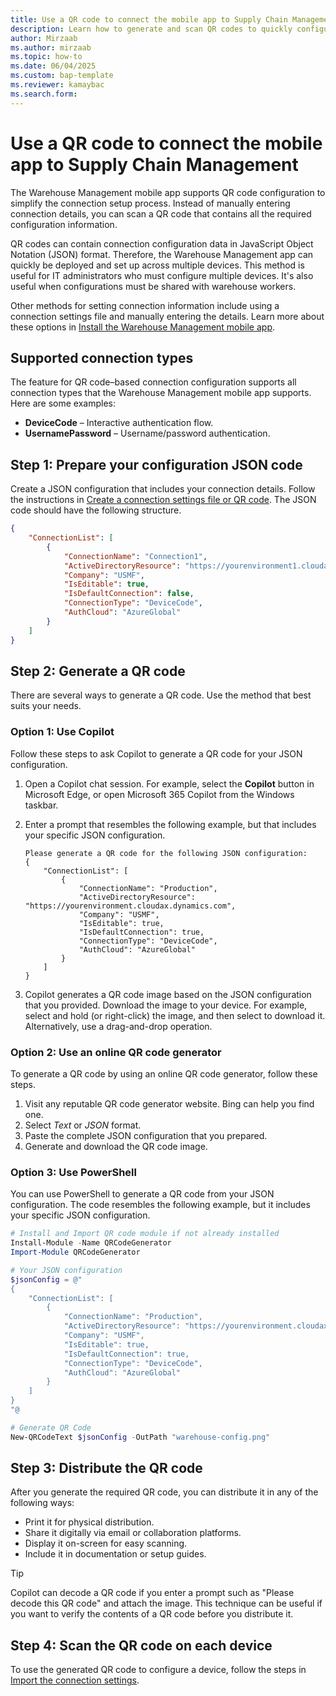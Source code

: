 ```yaml
---
title: Use a QR code to connect the mobile app to Supply Chain Management
description: Learn how to generate and scan QR codes to quickly configure the Warehouse Management mobile app.
author: Mirzaab
ms.author: mirzaab
ms.topic: how-to
ms.date: 06/04/2025
ms.custom: bap-template
ms.reviewer: kamaybac
ms.search.form:
---
```


# Use a QR code to connect the mobile app to Supply Chain Management

The Warehouse Management mobile app supports QR code configuration to simplify the connection setup process. Instead of manually entering connection details, you can scan a QR code that contains all the required configuration information.

QR codes can contain connection configuration data in JavaScript Object Notation (JSON) format. Therefore, the Warehouse Management app can quickly be deployed and set up across multiple devices. This method is useful for IT administrators who must configure multiple devices. It's also useful when configurations must be shared with warehouse workers.

Other methods for setting connection information include using a connection settings file and manually entering the details. Learn more about these options in [Install the Warehouse Management mobile app](install-configure-warehouse-management-app.md).

## Supported connection types

The feature for QR code–based connection configuration supports all connection types that the Warehouse Management mobile app supports. Here are some examples:

- **DeviceCode** – Interactive authentication flow.
- **UsernamePassword** – Username/password authentication.

## Step 1: Prepare your configuration JSON code

Create a JSON configuration that includes your connection details. Follow the instructions in [Create a connection settings file or QR code](install-configure-warehouse-management-app.md#connection-file-qr). The JSON code should have the following structure.

```json
{
    "ConnectionList": [
        {
            "ConnectionName": "Connection1",
            "ActiveDirectoryResource": "https://yourenvironment1.cloudax.dynamics.com",
            "Company": "USMF",
            "IsEditable": true,
            "IsDefaultConnection": false,
            "ConnectionType": "DeviceCode",
            "AuthCloud": "AzureGlobal"
        }
    ]
}
```

## Step 2: Generate a QR code

There are several ways to generate a QR code. Use the method that best suits your needs.

### Option 1: Use Copilot

Follow these steps to ask Copilot to generate a QR code for your JSON configuration.

1. Open a Copilot chat session. For example, select the **Copilot** button in Microsoft Edge, or open Microsoft 365 Copilot from the Windows taskbar.
1. Enter a prompt that resembles the following example, but that includes your specific JSON configuration.

    ```text
    Please generate a QR code for the following JSON configuration:
    {
        "ConnectionList": [
            {
                "ConnectionName": "Production",
                "ActiveDirectoryResource": "https://yourenvironment.cloudax.dynamics.com",
                "Company": "USMF",
                "IsEditable": true,
                "IsDefaultConnection": true,
                "ConnectionType": "DeviceCode",
                "AuthCloud": "AzureGlobal"
            }
        ]
    }
    ```

1. Copilot generates a QR code image based on the JSON configuration that you provided. Download the image to your device. For example, select and hold (or right-click) the image, and then select to download it. Alternatively, use a drag-and-drop operation.

### Option 2: Use an online QR code generator

To generate a QR code by using an online QR code generator, follow these steps.

1. Visit any reputable QR code generator website. Bing can help you find one.
1. Select *Text* or *JSON* format.
1. Paste the complete JSON configuration that you prepared.
1. Generate and download the QR code image.

### Option 3: Use PowerShell

You can use PowerShell to generate a QR code from your JSON configuration. The code resembles the following example, but it includes your specific JSON configuration.

```powershell
# Install and Import QR code module if not already installed
Install-Module -Name QRCodeGenerator
Import-Module QRCodeGenerator

# Your JSON configuration
$jsonConfig = @"
{
    "ConnectionList": [
        {
            "ConnectionName": "Production",
            "ActiveDirectoryResource": "https://yourenvironment.cloudax.dynamics.com",
            "Company": "USMF",
            "IsEditable": true,
            "IsDefaultConnection": true,
            "ConnectionType": "DeviceCode",
            "AuthCloud": "AzureGlobal"
        }
    ]
}
"@

# Generate QR Code
New-QRCodeText $jsonConfig -OutPath "warehouse-config.png"
```

## Step 3: Distribute the QR code

After you generate the required QR code, you can distribute it in any of the following ways:

- Print it for physical distribution.
- Share it digitally via email or collaboration platforms.
- Display it on-screen for easy scanning.
- Include it in documentation or setup guides.

> [!TIP]
> Copilot can decode a QR code if you enter a prompt such as "Please decode this QR code" and attach the image. This technique can be useful if you want to verify the contents of a QR code before you distribute it.

## Step 4: Scan the QR code on each device

To use the generated QR code to configure a device, follow the steps in [Import the connection settings](install-configure-warehouse-management-app.md#config).
